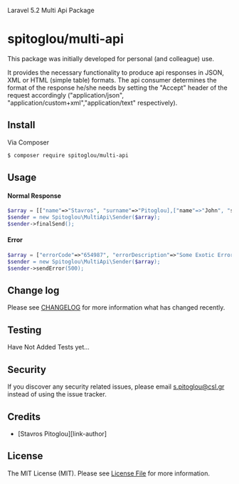 Laravel 5.2 Multi Api Package

# spitoglou/multi-api

This package was initially developed for personal (and colleague) use.

It provides the necessary functionality to produce api responses in JSON, XML or HTML (simple table) formats. 
The api consumer determines the format of the response he/she needs by setting the "Accept" header of the request accordingly 
("application/json", "application/custom+xml","application/text" respectively).

## Install

Via Composer

``` bash
$ composer require spitoglou/multi-api
```

## Usage
#### Normal Response

``` php
$array = [["name"=>"Stavros", "surname"=>"Pitoglou],["name"=>"John", "surname"=>"Doe"];
$sender = new Spitoglou\MultiApi\Sender($array);
$sender->finalSend();
```
#### Error
``` php
$array = ["errorCode"=>"654987", "errorDescription"=>"Some Exotic Error]
$sender = new Spitoglou\MultiApi\Sender($array);
$sender->sendError(500);
```

## Change log

Please see [CHANGELOG](CHANGELOG.md) for more information what has changed recently.

## Testing

Have Not Added Tests yet...

## Security

If you discover any security related issues, please email s.pitoglou@csl.gr instead of using the issue tracker.

## Credits

- [Stavros Pitoglou][link-author]

## License

The MIT License (MIT). Please see [License File](LICENSE.md) for more information.
